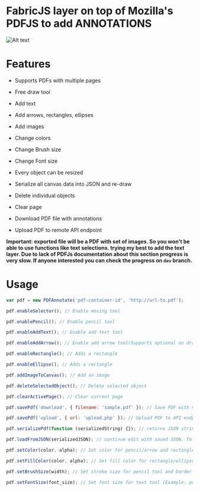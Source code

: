 # FabricJS layer on top of Mozilla's PDFJS to add ANNOTATIONS

![Alt text](./Screenshot.png?raw=true 'Screenshot')

# Features

- Supports PDFs with multiple pages

- Free draw tool

- Add text

- Add arrows, rectangles, ellipses

- Add images

- Change colors

- Change Brush size

- Change Font size

- Every object can be resized

- Serialize all canvas data into JSON and re-draw

- Delete individual objects

- Clear page

- Download PDF file with annotations

- Upload PDF to remote API endpoint

**Important: exported file will be a PDF with set of images. So you won't be able to use functions like text selections. trying my best to add the text layer. Due to lack of PDFJs documentation about this section progress is very slow. If anyone interested you can check the progress on `dev` branch.**

# Usage

```javascript
var pdf = new PDFAnnotate('pdf-container-id', 'http://url-to.pdf');

pdf.enableSelector(); // Enable moving tool

pdf.enablePencil(); // Enable pencil tool

pdf.enableAddText(); // Enable add text tool

pdf.enableAddArrow(); // Enable add arrow tool(Supports optional on draw success callback)

pdf.enableRectangle(); // Adds a rectangle

pdf.enableEllipse(); // Adds a rectangle

pdf.addImageToCanvas(); // Add an image

pdf.deleteSelectedObject(); // Delete selected object

pdf.clearActivePage(); // Clear current page

pdf.savePdf('download', { filename: 'sample.pdf' }); // Save PDF with name sample.pdf

pdf.savePdf('upload', { url: 'upload.php' }); // Upload PDF to API endpoint

pdf.serializePdf(function (serializedString) {}); // returns JSON string with canvas data

pdf.loadFromJSON(serializedJSON); // continue edit with saved JSON. To do this on page load use `ready` option(scripts.js line 9)

pdf.setColor(color, alpha); // Set color for pencil/arrow and rectangle/ellipse borders (Example: pdf.setColor(red) , pdf.setColor('#fff'), pdf.setColor('rgba(255,0,0), 0.5)'))

pdf.setFillColor(color, alpha); // Set fill color for rectangle/ellipse tool (Example: pdf.setFillColor(red) , pdf.setFillColor('#fff'), default is transparent)

pdf.setBrushSize(width); // Set stroke size for pencil tool and border size for rectangle/ellipse (Example: pdf.setBrushSize(5))

pdf.setFontSize(font_size); // Set font size for text tool (Example: pdf.setFontSize(18))
```
